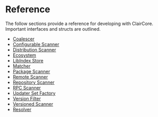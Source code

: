 # Reference

The follow sections provide a reference for developing with ClairCore. 
Important interfaces and structs are outlined.
- [Coalescer](./reference/coalescer.md)
- [Configurable Scanner](./reference/configurable_scanner.md)
- [Distribution Scanner](./reference/distribution_scanner.md)
- [Ecosystem](./reference/ecosystem.md)
- [LibIndex Store](./reference/libindex_store.md)
- [Matcher](./reference/matcher.md)
- [Package Scanner](./reference/package_scanner.md)
- [Remote Scanner](./reference/remote_matcher.md)
- [Repository Scanner](./reference/repository_scanner.md)
- [RPC Scanner](./reference/rpcscanner.md)
- [Updater Set Factory](./reference/updatersetfactory.md)
- [Version Filter](./reference/version_filter.md)
- [Versioned Scanner](./reference/versioned_scanner.md)
- [Resolver](./reference/resolver.md)
